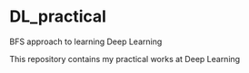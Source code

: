 # DL_practical
BFS approach to learning Deep Learning

This repository contains my practical works at Deep Learning
